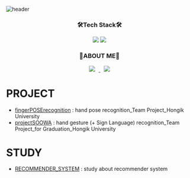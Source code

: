 ![header](https://capsule-render.vercel.app/api?type=slice&color=f8f690&height=200&section=header&text=Leee%20Jooo&fontSize=80)


<!-- TECH STACK -->
<div align=center><h3>🛠️Tech Stack🛠️</div>  
<div align=center><img src="https://img.shields.io/badge/C-A8B9CC?style=flat-square&logo=C&logoColor=white"/></a>  <img src="https://img.shields.io/badge/Python-3776AB?style=flat-square&logo=Python&logoColor=white"/></a>
</div>


<!-- ABOUT ME -->
<div align=center><h3>🌻ABOUT ME🌻</div>
<div align=center>
<a href="https://juubii.tistory.com/"> <img src="http://img.shields.io/badge/-Tech%20Blog-655ced?style=flat&logo=github&link=https://byul91oh.tistory.com/" style="height : auto; margin-left : 10px; margin-right : 10px;"/> </a> <a href="https://instagram.com/jooobidubabba/"> <img src="http://img.shields.io/badge/-Instagram-black?style=flat&logo=Instagram&link=https://instagram.com/fivepxint/" style="height : auto; margin-left : 10px; margin-right : 10px;"/> </a> </div>


# PROJECT
- [fingerPOSErecognition](https://github.com/LeeeJooo/FingerPOSErecognition) : hand pose recognition_Team Project_Hongik University
- [projectSOOWA](https://github.com/LeeeJooo/projectSOOWA) : hand gesture (+ Sign Language) recognition_Team Project_for Graduation_Hongik University

 # STUDY
 - [RECOMMENDER_SYSTEM](https://github.com/LeeeJooo/RECOMMENDER_SYSTEM.git) : study about recommender system
<!--
![footer](https://capsule-render.vercel.app/api?type=slice&color=9100ff&height=130&section=footer)
-->

<!--
<< 참고 사이트 >>
Simple Icon : simpleicons.org
Shields : shields.io
https://newwisdom.tistory.com/12  : 전반적으로 참고할만한 사이트
https://www.colorhexa.com/eeff00  : 컬러코드 참고 사이트
https://www.emojicopy.com/        : 이모티콘 다운로드 사이트


<< 배지 만들기 >>
<img src="https://img.shields.io/badge/쓰고자하는텍스트이름-컬러코드?style=flat-square&logo=심플아이콘에서아이콘이름&logoColor=white"/></a>

 -->
